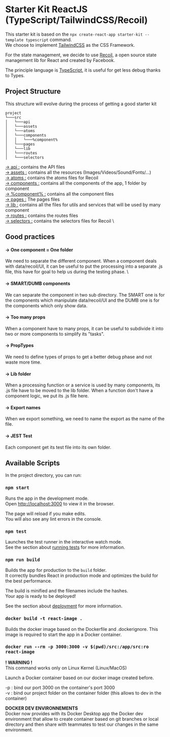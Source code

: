 # Starter Kit ReactJS (TypeScript/TailwindCSS/Recoil)

This starter kit is based on the `npx create-react-app starter-kit --template typescript` command. \
We choose to implement [TailwindCSS](https://v2.tailwindcss.com/docs) as the CSS Framework.

For the state management, we decide to use [Recoil](https://recoiljs.org/fr/), a open source state management lib for React and created by Facebook.

The principle language is [TypeScript](https://www.typescriptlang.org/), it is useful for get less debug thanks to Types.

## Project Structure

This structure will evolve during the process of getting a good starter kit

```
project
└───src
│   └───api
│   └───assets
│   └───atoms
│   └───components
│   │   └───%component%
│   └───pages
│   └───lib
│   └───routes
│   └───selectors
```

<u>&#8594; api :</u> contains the API files \
<u>&#8594; assets :</u> contains all the resources (Images/Videos/Sound/Fonts/...) \
<u>&#8594; atoms :</u> contains the atoms files for Recoil \
<u>&#8594; components :</u> contains all the components of the app, 1 folder by component \
<u>&#8594; %component% :</u> contains all the component files  \
<u>&#8594; pages :</u> The pages files \
<u>&#8594; lib :</u> contains all the files for utils and services that will be used by many component \
<u>&#8594; routes :</u> contains the routes files \
<u>&#8594; selectors :</u> contains the selectors files for Recoil \


## Good practices

#### &#8594; One component = One folder 
We need to separate the different component. When a component deals with data/recoil/UI, it can be useful to put the processing into a separate .js file, this have for goal to help us during the testing phase. \

#### &#8594; SMART/DUMB components 
We can separate the component in two sub directory. The SMART one is for the components which manipulate data/recoil/UI and the DUMB one is for the components which only show data.

#### &#8594; Too many props 
When a component have to many props, it can be useful to subdivide it into two or more components to simplify its "tasks".

#### &#8594; PropTypes 
We need to define types of props to get a better debug phase and not waste more time.

#### &#8594; Lib folder 
When a processing function or a service is used by many components, its .js file have to be moved to the lib folder.
When a function don't have a component logic, we put its .js file here.

#### &#8594; Export names 
When we export something, we need to name the export as the name of the file. 

#### &#8594; JEST Test 
Each component get its test file into its own folder.


## Available Scripts

In the project directory, you can run:

### `npm start`

Runs the app in the development mode.\
Open [http://localhost:3000](http://localhost:3000) to view it in the browser.

The page will reload if you make edits.\
You will also see any lint errors in the console.

### `npm test`

Launches the test runner in the interactive watch mode.\
See the section about [running tests](https://facebook.github.io/create-react-app/docs/running-tests) for more information.

### `npm run build`

Builds the app for production to the `build` folder.\
It correctly bundles React in production mode and optimizes the build for the best performance.

The build is minified and the filenames include the hashes.\
Your app is ready to be deployed!

See the section about [deployment](https://facebook.github.io/create-react-app/docs/deployment) for more information.

### `docker build -t react-image .`

Builds the docker image based on the Dockerfile and .dockerignore.
This image is required to start the app in a Docker container.

### `docker run --rm -p 3000:3000 -v $(pwd)/src:/app/src:ro react-image`
**! WARNING !** \
This command works only on Linux Kernel (Linux/MacOS) 


Launch a Docker container based on our docker image created before.

-p : bind our port 3000 on the container's port 3000 \
-v : bind our project folder on the container folder (this allows to dev in the container) 

**DOCKER DEV ENVIRONNEMENTS** \
Docker now provides with its Docker Desktop app the Docker dev environment that allow to create container based on git branches or local directory and then share with teammates to test our changes in the same environment. 

